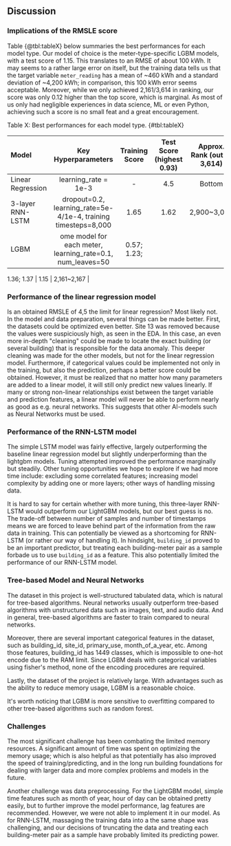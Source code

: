 ## Discussion
### Implications of the RMSLE score
Table {@tbl:tableX} below summaries the best performances for each model type. Our model of choice is the meter-type-specific LGBM models, with a test score of 1.15. This translates to an RMSE of about 100 kWh. It may seems to a rather large error on itself, but the training data tells us that the target variable `meter_reading` has a mean of ~460 kWh and a standard deviation of ~4,200 kWh; in comparison, this 100 kWh error seems acceptable. Moreover, while we only achieved 2,161/3,614 in ranking, our score was only 0.12 higher than the top score, which is marginal. As most of us only had negligible experiences in data science, ML or even Python, achieving such a score is no small feat and a great encouragement.

Table X: Best performances for each model type.
{#tbl:tableX}

| **Model** | **Key Hyperparameters**  | **Training Score** | **Test Score (highest 0.93)** | **Approx. Rank (out of 3,614)** |
|:-----------------|:-------------:|:-------------:|:-------------:|:-------------:|
| Linear Regression | learning_rate = 1e-3 | - | 4.5 | Bottom |
| 3-layer RNN-LSTM |  dropout=0.2, learning_rate=5e-4/1e-4, training timesteps=8,000 | 1.65 | 1.62 | 2,900~3,080 |
| LGBM | ome model for each meter, learning_rate=0.1, num_leaves=50 | 0.57; 1.23;
1.36; 1.37
 | 1.15 | 2,161~2,167 |

### Performance of the linear regression model
Is an obtained RMSLE of 4,5 the limit for linear regression? Most likely not. In the model and data preparation, several things can be made better. First, the datasets could be optimized even better. Site 13 was removed because the values were suspiciously high, as seen in the EDA. In this case, an even more in-depth "cleaning" could be made to locate the exact building (or several building) that is responsible for the data anomaly. This deeper cleaning was made for the other models, but not for the linear regression model. Furthermore, if categorical values could be implemented not only in the training, but also the prediction, perhaps a better score could be obtained. However, it must be realized that no matter how many parameters are added to a linear model, it will still only predict new values linearly. If many or strong non-linear relationships exist between the target variable and prediction features, a linear model will never be able to perform nearly as good as e.g. neural networks. This suggests that other AI-models such as Neural Networks must be used.

### Performance of the RNN-LSTM model
The simple LSTM model was fairly effective, largely outperforming the baseline linear regression model but slightly underperforming than the lightgbm models. 
Tuning attempted improved the performance marginally but steadily. Other tuning opportunities we hope to explore if we had more time include: 
excluding some correlated features; 
increasing model complexity by adding one or more layers; 
other ways of handling missing data. 

It is hard to say for certain whether with more tuning, this three-layer RNN-LSTM would outperform our LightGBM models, but our best guess is no. 
The trade-off between number of samples and number of timestamps means we are forced to leave behind part of the information from the raw data
in training. This can potentially be viewed as a shortcoming for RNN-LSTM (or rather our way of handling it). In hindsight, `building_id` proved to be an important predictor, but treating each building-meter pair as a sample forbade us to use `building_id` as a feature. This also potentially limited the performance of our RNN-LSTM model.

### Tree-based Model and Neural Networks
The dataset in this project is well-structured tabulated data, which is natural for tree-based algorithms. Neural networks usually outperform tree-based algorithms with unstructured data such as images, text, and audio data. And in general, tree-based algorithms are faster to train compared to neural networks.

Moreover, there are several important categorical features in the dataset, such as building_id, site_id, primary_use, month_of_a_year, etc. Among those features, building_id has 1449 classes, which is impossible to one-hot encode due to the RAM limit. Since LGBM deals with categorical variables using fisher's method, none of the encoding procedures are required. 

Lastly, the dataset of the project is relatively large. With advantages such as the ability to reduce memory usage, LGBM is a reasonable choice.

It's worth noticing that LGBM is more sensitive to overfitting compared to other tree-based algorithms such as random forest. 

### Challenges
The most significant challenge has been combating the limited memory resources. 
A significant amount of time was spent on optimizing the memory usage; 
which is also helpful as that potentially has also improved the speed of training/predicting, 
and in the long run building foundations for dealing with larger data and more complex problems and models in the future. 

Another challenge was data preprocessing. For the LightGBM model, simple time features such as month of year, hour of day can be obtained pretty easily, but to further improve the model performance, lag features are recommended. However, we were not able to implement it in our model. As for RNN-LSTM, massaging the training data into a the same shape was challenging, and our decisions of truncating the data and treating each building-meter pair as a sample have probably limited its predicting power. 



